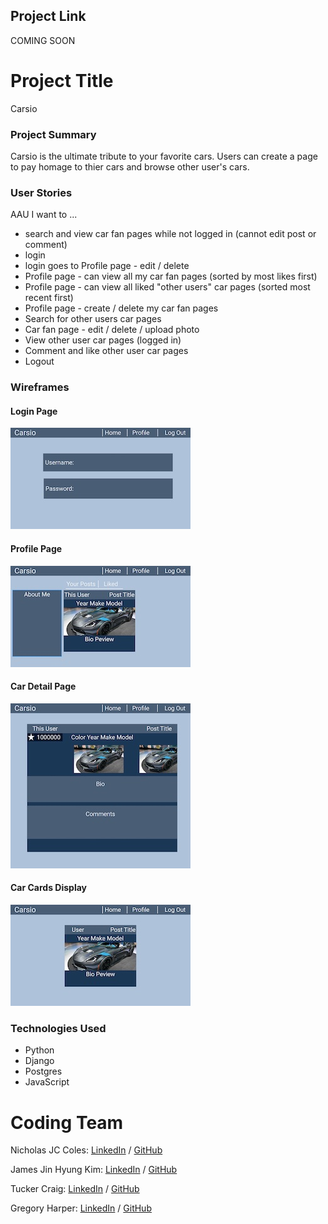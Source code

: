 ## Project Link

COMING SOON

# Project Title

Carsio

### Project Summary

Carsio is the ultimate tribute to your favorite cars. Users can create a page to pay homage to thier cars and browse other user's cars.

### User Stories

AAU I want to ...

- search and view car fan pages while not logged in (cannot edit post or comment)
- login
- login goes to Profile page - edit / delete
- Profile page - can view all my car fan pages (sorted by most likes first)
- Profile page - can view all liked "other users" car pages (sorted most recent first)
- Profile page - create / delete my car fan pages
- Search for other users car pages
- Car fan page - edit / delete / upload photo
- View other user car pages (logged in)
- Comment and like other user car pages
- Logout

### Wireframes

#### Login Page

![Image of login page wireframe](main_app/static/images/login.jpeg)

#### Profile Page

![Image of profile page wireframe](main_app/static/images/profile.jpeg)

#### Car Detail Page

![Image of car detail page wireframe](main_app/static/images/car_page.jpeg)

#### Car Cards Display

![Image of car card display wireframe](main_app/static/images/car_card.jpeg)

### Technologies Used

- Python
- Django
- Postgres
- JavaScript

# Coding Team

Nicholas JC Coles: <a href="https://www.linkedin.com/in/nicholas-jc-coles-314495a6/" rel="nofollow">LinkedIn</a> / <a href="https://github.com/jcoles1155">GitHub</a>

James Jin Hyung Kim: <a href="https://www.linkedin.com/in/jinhkim87/" rel="nofollow">LinkedIn</a> / <a href="https://github.com/jinhkim87">GitHub</a>

Tucker Craig: <a href="https://www.linkedin.com/in/tucker-m-craig/" rel="nofollow">LinkedIn</a> / <a href="hhttps://github.com/TuckTuckC">GitHub</a>

Gregory Harper: <a href="https://www.linkedin.com/in/gregory-harper-71592067/" rel="nofollow">LinkedIn</a> / <a href="https://github.com/gharper235">GitHub</a>
